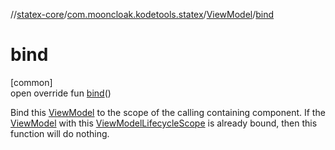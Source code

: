 //[statex-core](../../../index.md)/[com.mooncloak.kodetools.statex](../index.md)/[ViewModel](index.md)/[bind](bind.md)

# bind

[common]\
open override fun [bind](bind.md)()

Bind this [ViewModel](index.md) to the scope of the calling containing component. If the [ViewModel](index.md) with this [ViewModelLifecycleScope](../-view-model-lifecycle-scope/index.md) is already bound, then this function will do nothing.
